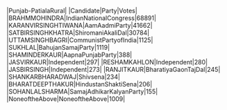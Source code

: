  
|Punjab-PatialaRural|
|Candidate|Party|Votes|
|BRAHMMOHINDRA|IndianNationalCongress|68891|
|KARANVIRSINGHTIWANA|AamAadmiParty|41662|
|SATBIRSINGHKHATRA|ShiromaniAkaliDal|30784|
|UTTAMSINGHBAGRI|CommunistPartyofIndia|1125|
|SUKHLAL|BahujanSamajParty|1119|
|SHAMINDERKAUR|AapnaPunjabParty|388|
|JASVIRKAUR|Independent|297|
|RESHAMKAHLON|Independent|280|
|JASBIRSINGH|Independent|273|
|RANJITKAUR|BharatiyaGaonTajDal|245|
|SHANKARBHARADWAJ|Shivsena|234|
|BHARATDEEPTHAKUR|HindustanShaktiSena|206|
|SOHANLALSHARMA|SamajAdhikarKalyanParty|155|
|NoneoftheAbove|NoneoftheAbove|1009|
